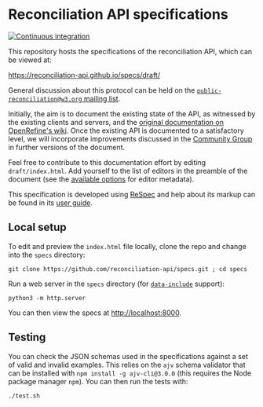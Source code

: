Reconciliation API specifications
=================================
[![Continuous integration](https://github.com/reconciliation-api/specs/actions/workflows/ci.yml/badge.svg)](https://github.com/reconciliation-api/specs/actions/workflows/ci.yml)

This repository hosts the specifications of the reconciliation API, which can be viewed at:

https://reconciliation-api.github.io/specs/draft/

General discussion about this protocol can be held on the [`public-reconciliation@w3.org` mailing list](https://lists.w3.org/Archives/Public/public-reconciliation/).

Initially, the aim is to document the existing state of the API,
as witnessed by the existing clients and servers, and the [original documentation
on OpenRefine's wiki](https://github.com/OpenRefine/OpenRefine/wiki/Reconciliation-Service-API).
Once the existing API is documented to a satisfactory level, we will incorporate improvements
discussed in the [Community Group](https://www.w3.org/community/reconciliation/) in further versions
of the document.

Feel free to contribute to this documentation effort by editing `draft/index.html`. Add yourself
to the list of editors in the preamble of the document (see the [available options](https://github.com/w3c/respec/wiki/person)
for editor metadata).

This specification is developed using [ReSpec](https://github.com/w3c/respec) and help about
its markup can be found in its [user guide](https://github.com/w3c/respec/wiki/ReSpec-Editor's-Guide).

Local setup
-----------

To edit and preview the `index.html` file locally, clone the repo and change into the `specs` directory:

`git clone https://github.com/reconciliation-api/specs.git ; cd specs`

Run a web server in the `specs` directory (for [`data-include`](https://github.com/w3c/respec/wiki/ReSpec-Editor's-Guide#inclusions--transformations) support):

`python3 -m http.server`

You can then view the specs at [http://localhost:8000](http://localhost:8000).

Testing
-------

You can check the JSON schemas used in the specifications against a set of valid and invalid examples. This relies on the `ajv` schema validator that can be installed with `npm install -g ajv-cli@3.0.0` (this requires the Node package manager `npm`). You can then run the tests with:

`./test.sh`
